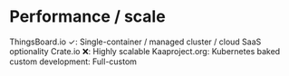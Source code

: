# Performance / scale

ThingsBoard.io ✓: Single-container / managed cluster / cloud SaaS optionality
Crate.io ❌: Highly scalable
Kaaproject.org: Kubernetes baked
custom development: Full-custom
